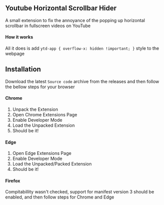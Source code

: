 ## Youtube Horizontal Scrollbar Hider
A small extension to fix the annoyance of the popping up horizontal scrollbar in fullscreen videos on YouTube

#### How it works
All it does is add ```ytd-app { overflow-x: hidden !important; }``` style to the webpage

## Installation
Download the latest ```Source code``` archive from the releases and then follow the bellow steps for your browser

#### Chrome
1. Unpack the Extension
2. Open Chrome Extensions Page
3. Enable Developer Mode
4. Load the Unpacked Extension
5. Should be it!
#### Edge
1. Open Edge Extensions Page
2. Enable Developer Mode
3. Load the Unpacked/Packed Extension
4. Should be it!
#### Firefox
Compitabillity wasn't checked, support for manifest version 3 should be enabled, and then follow steps for Chrome and Edge
